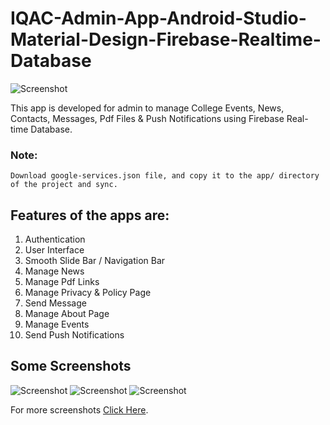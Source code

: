 # IQAC-Admin-App-Android-Studio-Material-Design-Firebase-Realtime-Database

![Screenshot](https://1.bp.blogspot.com/-0TD0l2iEZ_M/XSd6d4_ZFCI/AAAAAAAAAFg/XtpRqYBquWExD5GrKwgBLttRxpp1cIA4ACLcBGAs/s1600/applogo.png)

This app is developed for admin to manage College Events, News, Contacts, Messages, Pdf Files & Push Notifications using Firebase Real-time Database.

### Note:
    Download google-services.json file, and copy it to the app/ directory of the project and sync.

## Features of the apps are:
1. Authentication
2. User Interface
3. Smooth Slide Bar / Navigation Bar
4. Manage News
5. Manage Pdf Links
6. Manage Privacy & Policy Page
7. Send Message
8. Manage About Page
9. Manage Events
10. Send Push Notifications

## Some Screenshots

![Screenshot](https://1.bp.blogspot.com/-e3Pwv6bG8Jg/XSggclYi8SI/AAAAAAAAAF4/mQOBhtTSv2sGIHcvmX4TIoB8yx5EUmA5wCEwYBhgL/s200/web-build_2019-07-10T22_26_22.391Z_5b7g_walleye-28-en_US-portrait_artifacts_2.png)
![Screenshot](https://1.bp.blogspot.com/-uqEGjCAcBfE/XSggmVVU21I/AAAAAAAAAGA/UUgV_V-u99oEWWbNFNojYEHshWGv5KR2QCEwYBhgL/s200/web-build_2019-07-10T22_40_09.622Z_da26_walleye-28-en_US-portrait_artifacts_1.png)
![Screenshot](https://1.bp.blogspot.com/-YqTBNgIVbiw/XSgg1y6ZUiI/AAAAAAAAAGE/qKgQ_MMcVcwA0P9ZGlj6afTs-Xwlm_2MACEwYBhgL/s200/web-build_2019-07-10T22_40_09.622Z_da26_walleye-28-en_US-portrait_artifacts_25.png)

For more screenshots [Click Here](https://loyaldeveloper.blogspot.com/2019/07/iqac-admin-app-android-studio-material-design-firebase-realtime-database.html).
